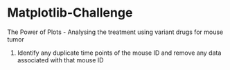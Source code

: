 # Matplotlib-Challenge

The Power of Plots - Analysing the treatment using variant drugs for mouse tumor

1. Identify any duplicate time points of the mouse ID and remove any data associated with that mouse ID
